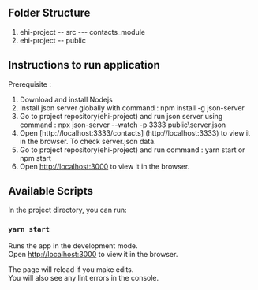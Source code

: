 ## Folder Structure

1. ehi-project -- src --- contacts_module
2. ehi-project -- public

## Instructions to run application

Prerequisite : 
1. Download and install Nodejs
2. Install json server globally with command :  npm install -g json-server
3. Go to project repository(ehi-project) and run json server using command :  npx json-server --watch -p 3333 public\server.json
4. Open [http://localhost:3333/contacts] (http://localhost:3333) to view it in the browser. To check server.json data.
5. Go to project repository(ehi-project) and run command : yarn start or npm start
6. Open [http://localhost:3000](http://localhost:3000) to view it in the browser.



## Available Scripts

In the project directory, you can run:

### `yarn start`

Runs the app in the development mode.\
Open [http://localhost:3000](http://localhost:3000) to view it in the browser.

The page will reload if you make edits.\
You will also see any lint errors in the console.
